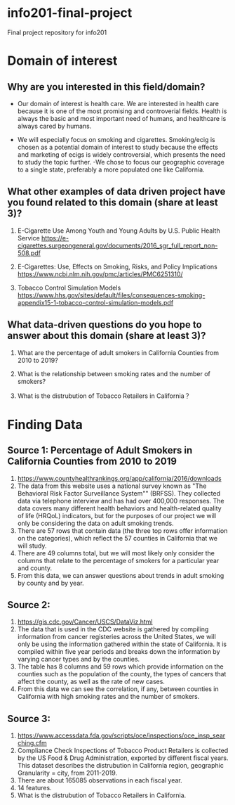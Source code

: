 # info201-final-project
Final project repository for info201


# Domain of interest
## Why are you interested in this field/domain?
- Our domain of interest is health care. We are interested in health care because it is one of the most promising and controverial fields. Health is always the basic and most important need of humans, and healthcare is always cared by humans.

- We will especially focus on smoking and cigarettes. Smoking/ecig is chosen as a potential domain of interest to study because the effects and marketing of ecigs is widely controversial, which presents the need to study the topic further.
-We chose to focus our geographic coverage to a single state, preferably a more populated one like California.

## What other examples of data driven project have you found related to this domain (share at least 3)?
1. E-Cigarette Use Among Youth and Young Adults by U.S. Public Health Service
   https://e-cigarettes.surgeongeneral.gov/documents/2016_sgr_full_report_non-508.pdf

2. E-Cigarettes: Use, Effects on Smoking, Risks, and Policy Implications
  https://www.ncbi.nlm.nih.gov/pmc/articles/PMC6251310/

3. Tobacco Control Simulation Models
https://www.hhs.gov/sites/default/files/consequences-smoking-appendix15-1-tobacco-control-simulation-models.pdf

## What data-driven questions do you hope to answer about this domain (share at least 3)?
1. What are the percentage of adult smokers in California Counties from 2010 to 2019?

2. What is the relationship between smoking rates and the number of smokers?

3.  What is the distrubution of Tobacco Retailers in California？


# Finding Data
## Source 1: Percentage of Adult Smokers in California Counties from 2010 to 2019
1. https://www.countyhealthrankings.org/app/california/2016/downloads
2. The data from this website uses a national survey known as "The Behavioral Risk Factor Surveillance System"" (BRFSS). They collected data via telephone interview and has had over 400,000 responses. The data covers many different health behaviors and health-related quality of life (HRQoL) indicators, but for the purposes of our project we will only be considering the data on adult smoking trends.
3. There are 57 rows that contain data (the three top rows offer information on the categories), which reflect the 57 counties in California that we will study.
4. There are 49 columns total, but we will most likely only consider the columns that relate to the percentage of smokers for a particular year and county.
5. From this data, we can answer questions about trends in adult smoking by county and by year.

## Source 2:
1. https://gis.cdc.gov/Cancer/USCS/DataViz.html
2. The data that is used in the CDC website is gathered by compiling information from cancer registeries across the United States, we will only be using the information gathered within the state of California. It is compiled within five year periods and breaks down the information by varying cancer types and by the counties.
3. The table has 8 columns and 59 rows which provide information on the counties such as the population of the county, the types of cancers that affect the county, as well as the rate of new cases.
4. From this data we can see the correlation, if any, between counties in California with high smoking rates and the number of smokers.

## Source 3:
1. https://www.accessdata.fda.gov/scripts/oce/inspections/oce_insp_searching.cfm
2. Compliance Check Inspections of Tobacco Product Retailers is collected by the US Food & Drug Administration, exported by different fiscal years. This dataset describes the distrubution in California region, geographic Granularity = city, from 2011-2019.
3. There are about 165085 observations in each fiscal year.
4. 14 features.
5. What is the distrubution of Tobacco Retailers in California.
